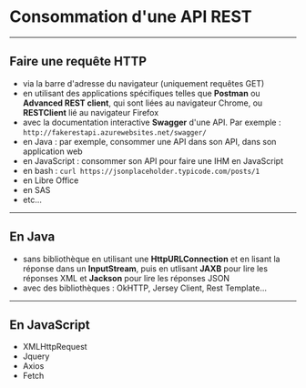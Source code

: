 # Consommation d'une API REST

----

## Faire une requête HTTP
- via la barre d'adresse du navigateur (uniquement requêtes GET)
- en utilisant des applications spécifiques telles que **Postman** ou **Advanced REST client**, qui sont liées au navigateur Chrome, ou **RESTClient** lié au navigateur Firefox
- avec la documentation interactive **Swagger** d'une API. Par exemple : `http://fakerestapi.azurewebsites.net/swagger/`
- en Java : par exemple, consommer une API dans son API, dans son application web
- en JavaScript : consommer son API pour faire une IHM en JavaScript
- en bash : `curl https://jsonplaceholder.typicode.com/posts/1`
- en Libre Office
- en SAS
- etc...

----

## En Java

- sans bibliothèque en utilisant une **HttpURLConnection** et en lisant la réponse dans un **InputStream**, puis en utlisant **JAXB** pour lire les réponses XML et **Jackson** pour lire les réponses JSON
- avec des bibliothèques : OkHTTP, Jersey Client, Rest Template...

----

## En JavaScript

- XMLHttpRequest
- Jquery
- Axios
- Fetch